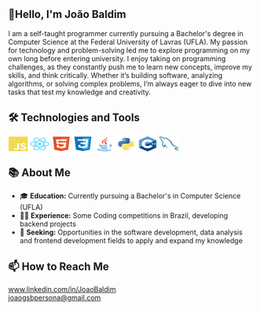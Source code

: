 ## 👋Hello, I'm João Baldim

I am a self-taught programmer currently pursuing a Bachelor's degree in Computer Science at the Federal University of Lavras (UFLA). My passion for technology and problem-solving led me to explore programming on my own long before entering university. I enjoy taking on programming challenges, as they constantly push me to learn new concepts, improve my skills, and think critically. Whether it’s building software, analyzing algorithms, or solving complex problems, I’m always eager to dive into new tasks that test my knowledge and creativity.

## 🛠️ Technologies and Tools

<p align="left">
  <img align="center" height="30" width="40" src="https://raw.githubusercontent.com/devicons/devicon/master/icons/javascript/javascript-plain.svg">
  <img align="center" height="30" width="40" src="https://raw.githubusercontent.com/devicons/devicon/master/icons/react/react-original.svg">
  <img align="center" height="30" width="40" src="https://raw.githubusercontent.com/devicons/devicon/master/icons/html5/html5-original.svg">
  <img align="center" height="30" width="40" src="https://raw.githubusercontent.com/devicons/devicon/master/icons/css3/css3-original.svg">
  <img align="center" height="30" width="40" src="https://raw.githubusercontent.com/devicons/devicon/master/icons/java/java-original.svg">
  <img align="center" height="30" width="40" src="https://raw.githubusercontent.com/devicons/devicon/master/icons/python/python-original.svg">
  <img align="center" height="30" width="40" src="https://raw.githubusercontent.com/devicons/devicon/master/icons/cplusplus/cplusplus-original.svg">
  <img align="center" height="30" width="40" src="https://raw.githubusercontent.com/devicons/devicon/master/icons/mysql/mysql-original.svg">
   <link rel="stylesheet" type='text/css' href="https://cdn.jsdelivr.net/gh/devicons/devicon@latest/devicon.min.css" /> 
</p>

## 📚 About Me

- 🎓 **Education:** Currently pursuing a Bachelor's in Computer Science (UFLA)
- 🧑‍🏫 **Experience:** Some Coding competitions in Brazil, developing backend projects
- 🚀 **Seeking:** Opportunities in the software development, data analysis and frontend development fields to apply and expand my knowledge
  
## 📫 How to Reach Me

<a href="www.linkedin.com/in/JoaoBaldim" target="_blank">www.linkedin.com/in/JoaoBaldim</a> <br/>
<a href="mailto:joaogsbpersona@gmail.com">joaogsbpersona@gmail.com</a>
